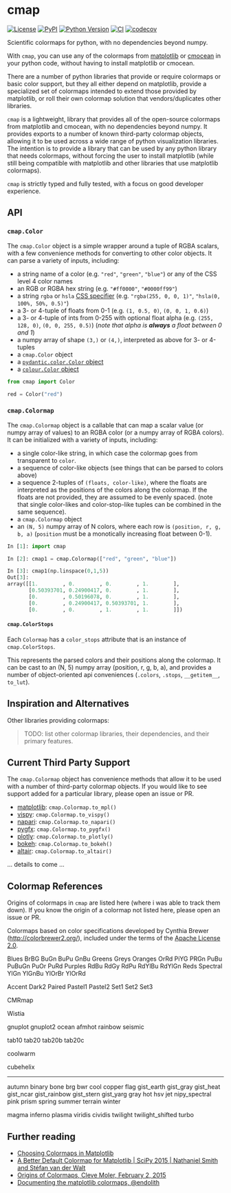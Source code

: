 # cmap

[![License](https://img.shields.io/pypi/l/cmap.svg?color=green)](https://github.com/tlambert03/cmap/raw/main/LICENSE)
[![PyPI](https://img.shields.io/pypi/v/cmap.svg?color=green)](https://pypi.org/project/cmap)
[![Python Version](https://img.shields.io/pypi/pyversions/cmap.svg?color=green)](https://python.org)
[![CI](https://github.com/tlambert03/cmap/actions/workflows/ci.yml/badge.svg)](https://github.com/tlambert03/cmap/actions/workflows/ci.yml)
[![codecov](https://codecov.io/gh/tlambert03/cmap/branch/main/graph/badge.svg)](https://codecov.io/gh/tlambert03/cmap)

Scientific colormaps for python, with no dependencies beyond numpy.

With `cmap`, you can use any of the colormaps from [matplotlib](https://matplotlib.org/stable/tutorials/colors/colormaps.html) or [cmocean](https://matplotlib.org/cmocean/) in your python code, without having to install matplotlib or cmocean.

There are a number of python libraries that provide or require colormaps or
basic color support, but they all either depend on matplotlib, provide a
specialized set of colormaps intended to extend those provided by matplotlib, or
roll their own colormap solution that vendors/duplicates other libraries.

`cmap` is a lightweight, library that provides all of the open-source colormaps
from matplotlib and cmocean, with no dependencies beyond numpy.  It provides
exports to a number of known third-party colormap objects, allowing it to be
used across a wide range of python visualization libraries.  The intention is to provide
a library that can be used by any python library that needs colormaps, without
forcing the user to install matplotlib (while still being compatible with matplotlib
and other libraries that use matplotlib colormaps).

`cmap` is strictly typed and fully tested, with a focus on good developer experience.

## API

### `cmap.Color`

The `cmap.Color` object is a simple wrapper around a tuple of RGBA scalars, with
a few convenience methods for converting to other color objects.  It can parse a
variety of inputs, including:

- a string name of a color (e.g. `"red"`, `"green"`, `"blue"`) or any of the CSS level 4 color names
- an RGB or RGBA hex string (e.g. `"#ff0000"`, `"#0000ff99"`)
- a string `rgba` or `hsla` [CSS specifier](https://w3c.github.io/csswg-drafts/css-color/#rgb-functions)
  (e.g. `"rgba(255, 0, 0, 1)"`, `"hsla(0, 100%, 50%, 0.5)"`)
- a 3- or 4-tuple of floats from 0-1 (e.g. `(1, 0.5, 0)`, `(0, 0, 1, 0.6)`)
- a 3- or 4-tuple of ints from 0-255 with optional float alpha (e.g. `(255, 128,
  0)`, `(0, 0, 255, 0.5)`) (*note that alpha is **always** a float between 0 and
  1*)
- a numpy array of shape `(3,)` or `(4,)`, interpreted as above for 3- or 4-tuples
- a `cmap.Color` object
- a [`pydantic.color.Color` object](https://docs.pydantic.dev/usage/types/#color-type)
- a [`colour.Color` object](https://github.com/vaab/colour)

```python
from cmap import Color

red = Color("red")
```

### `cmap.Colormap`

The `cmap.Colormap` object is a callable that can map a scalar value (or numpy
array of values) to an RGBA color (or a numpy array of RGBA colors).  It can be
initialized with a variety of inputs, including:

- a single color-like string, in which case the colormap goes from transparent to `color`.
- a sequence of color-like objects (see things that can be parsed to colors above)
- a sequence 2-tuples of `(floats, color-like)`, where the floats are
  interpreted as the positions of the colors along the colormap.  If the floats
  are not provided, they are assumed to be evenly spaced.  (note that single color-likes
  and color-stop-like tuples can be combined in the same sequence).
- a `cmap.Colormap` object
- an `(N, 5)` numpy array of N colors, where each row is `(position, r, g, b, a)`
  (`position` must be a monotically increasing float between 0-1).

```python
In [1]: import cmap

In [2]: cmap1 = cmap.Colormap(["red", "green", "blue"])

In [3]: cmap1(np.linspace(0,1,5))
Out[3]:
array([[1.        , 0.        , 0.        , 1.        ],
       [0.50393701, 0.24900417, 0.        , 1.        ],
       [0.        , 0.50196078, 0.        , 1.        ],
       [0.        , 0.24900417, 0.50393701, 1.        ],
       [0.        , 0.        , 1.        , 1.        ]])
```

#### `cmap.ColorStops`

Each `Colormap` has a `color_stops` attribute that is an instance of `cmap.ColorStops`.

This represents the parsed colors and their positions along the colormap.  It can
be cast to an (N, 5) numpy array (position, r, g, b, a), and provides a number of object-oriented api conveniences (`.colors`, `.stops`, `__getitem__`, `to_lut`).

## Inspiration and Alternatives

Other libraries providing colormaps:

> TODO: list other colormap libraries, their dependencies, and their primary features.

## Current Third Party Support

The `cmap.Colormap` object has convenience methods that allow it to be used with a number of third-party colormap objects.  If you would like to see support added for a particular library, please open an issue or PR.

- [matplotlib](https://matplotlib.org/stable/tutorials/colors/colormaps.html):
  `cmap.Colormap.to_mpl()`
- [vispy](https://vispy.org/): `cmap.Colormap.to_vispy()`
- [napari](https://napari.org/): `cmap.Colormap.to_napari()`
- [pygfx](https://pygfx.readthedocs.io/): `cmap.Colormap.to_pygfx()`
- [plotly](https://plotly.com/python/): `cmap.Colormap.to_plotly()`
- [bokeh](https://docs.bokeh.org/): `cmap.Colormap.to_bokeh()`
- [altair](https://altair-viz.github.io/): `cmap.Colormap.to_altair()`
<!-- - [pyqtgraph](http://www.pyqtgraph.org/)
    - `cmap.Colormap.to_pyqtgraph()` -->

... details to come ...

## Colormap References

Origins of colormaps in `cmap` are listed here (where i was able to
track them down). If you know the origin of a colormap not listed here,
please open an issue or PR.

Colormaps based on color specifications developed by Cynthia Brewer (<http://colorbrewer2.org/>), included under the terms of the [Apache License 2.0](http://www.apache.org/licenses/LICENSE-2.0).

<!-- ColorBrewer Sequential maps -->
Blues
BrBG
BuGn
BuPu
GnBu
Greens
Greys
Oranges
OrRd
PiYG
PRGn
PuBu
PuBuGn
PuOr
PuRd
Purples
RdBu
RdGy
RdPu
RdYlBu
RdYlGn
Reds
Spectral
YlGn
YlGnBu
YlOrBr
YlOrRd
<!-- ColorBrewer qualitative maps -->
Accent
Dark2
Paired
Pastel1
Pastel2
Set1
Set2
Set3

<!-- Implementation of Carey Rappaport's CMRmap. -->
<!-- See `A Color Map for Effective Black-and-White Rendering of Color-Scale -->
<!-- Images' by Carey Rappaport -->
<!-- https://www.mathworks.com/matlabcentral/fileexchange/2662-cmrmap-m -->
CMRmap

<!-- An MIT licensed, colorblind-friendly heatmap from Wistia: -->
<!-- https://github.com/wistia/heatmap-palette -->
Wistia

<!-- Gnuplot palettes -->
gnuplot
gnuplot2
ocean
afmhot
rainbow
seismic

<!-- Vega categorical patlettes -->
<!-- https://github.com/vega/vega/wiki/Scales -->
tab10
tab20
tab20b
tab20c

<!-- This bipolar colormap was generated from CoolWarmFloat33.csv of -->
<!-- "Diverging Color Maps for Scientific Visualization" by Kenneth Moreland. -->
<!-- <http://www.kennethmoreland.com/color-maps/> -->
coolwarm

cubehelix

---------

autumn
binary
bone
brg
bwr
cool
copper
flag
gist_earth
gist_gray
gist_heat
gist_ncar
gist_rainbow
gist_stern
gist_yarg
gray
hot
hsv
jet
nipy_spectral
pink
prism
spring
summer
terrain
winter

magma
inferno
plasma
viridis
cividis
twilight
twilight_shifted
turbo

## Further reading

- [Choosing Colormaps in Matplotlib](https://matplotlib.org/stable/tutorials/colors/colormaps.html)
- [A Better Default Colormap for Matplotlib | SciPy 2015 | Nathaniel Smith and Stéfan van der Walt](https://www.youtube.com/watch?v=xAoljeRJ3lU)
- [Origins of Colormaps, Cleve Moler, February 2, 2015](https://blogs.mathworks.com/cleve/2015/02/02/origins-of-colormaps/)
- [Documenting the matplotlib colormaps, @endolith](https://gist.github.com/endolith/2719900)
